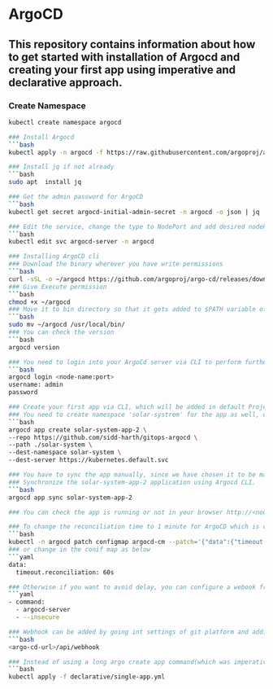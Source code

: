 # ArgoCD

## This repository contains information about how to get started with installation of Argocd and creating your first app using imperative and declarative approach.

### Create Namespace
```bash
kubectl create namespace argocd

### Install Argocd
```bash
kubectl apply -n argocd -f https://raw.githubusercontent.com/argoproj/argo-cd/v2.11.8/manifests/install.yaml

### Install jq if not already
```bash
sudo apt  install jq

### Get the admin password for ArgoCD
```bash
kubectl get secret argocd-initial-admin-secret -n argocd -o json | jq .data.password -r | base64 -d

### Edit the service, change the type to NodePort and add desired nodePort number under -name: https
```bash
kubectl edit svc argocd-server -n argocd

### Installing ArgoCD cli
### Download the binary wherever you have write permissions
```bash
curl -sSL -o ~/argocd https://github.com/argoproj/argo-cd/releases/download/v2.4.11/argocd-linux-amd64
### Give Execute permission
```bash
chmod +x ~/argocd
### Move it to bin directory so that it gets added to $PATH variable of your system
```bash
sudo mv ~/argocd /usr/local/bin/
### You can check the version
```bash
argocd version

### You need to login into your ArgoCd server via CLI to perform further commands
```bash
argocd login <node-name:port>
username: admin
password

### Create your first app via CLI, which will be added in default Project with no restrictions, Use the following command and replace your git repository
### You need to create namespace 'solar-systrem' for the app as well, or use an existing namespace
```bash
argocd app create solar-system-app-2 \
--repo https://github.com/sidd-harth/gitops-argocd \
--path ./solar-system \
--dest-namespace solar-system \
--dest-server https://kubernetes.default.svc

### You have to sync the app manually, since we have chosen it to be manual for now
### Synchronize the solar-system-app-2 application using Argocd CLI.
```bash
argocd app sync solar-system-app-2

### You can check the app is running or not in your browser http://<node-name>:port

### To change the reconciliation time to 1 minute for ArgoCD which is curently 3 minutes by default
```bash
kubectl -n argocd patch configmap argocd-cm --patch='{"data":{"timeout.reconciliation":"60s"}}'
### or change in the conif map as below
```yaml
data:
  timeout.reconciliation: 60s

### Otherwise if you want to avoid delay, you can configure a webook from your git repository, but make sure you need to have a secure certificate for ArgoCd if you want to use webhook else you can set the insecure flag in the argo cd deployment as shown below:
```yaml
- command:
  - argocd-server
  - --insecure

### Webhook can be added by going int settings of git platform and adding the url of argocd into TargetUrl/Payload field for sending POST requests of push events:
```bash
<argo-cd-url>/api/webhook

### Instead of using a long argo create app command(which was imperative approach as shown above), you can use declarative approach in which all the details for argocd are written in a yaml file, and you can create argocd app with just below command:
```bash
kubectl apply -f declarative/single-app.yml